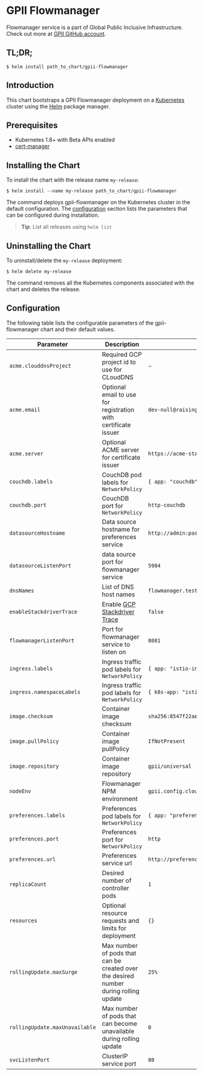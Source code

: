 # GPII Flowmanager

Flowmanager service is a part of Global Public Inclusive Infrastructure.
Check out more at [GPII GitHub account](https://github.com/gpii).

## TL;DR;

```console
$ helm install path_to_chart/gpii-flowmanager
```

## Introduction

This chart bootstraps a GPII Flowmanager deployment on a [Kubernetes](http://kubernetes.io) cluster using the [Helm](https://helm.sh) package manager.

## Prerequisites
  - Kubernetes 1.8+ with Beta APIs enabled
  - [cert-manager](https://github.com/kubernetes/charts/tree/master/stable/cert-manager)

## Installing the Chart

To install the chart with the release name `my-release`:

```console
$ helm install --name my-release path_to_chart/gpii-flowmanager
```

The command deploys gpii-flowmanager on the Kubernetes cluster in the default configuration. The [configuration](#configuration) section lists the parameters that can be configured during installation.

> **Tip**: List all releases using `helm list`

## Uninstalling the Chart

To uninstall/delete the `my-release` deployment:

```console
$ helm delete my-release
```

The command removes all the Kubernetes components associated with the chart and deletes the release.

## Configuration

The following table lists the configurable parameters of the gpii-flowmanager chart and their default values.

| Parameter                      | Description                                                                                  | Default                                                                   |
|--------------------------------|----------------------------------------------------------------------------------------------|---------------------------------------------------------------------------|
| `acme.clouddnsProject`         | Required GCP project id to use for CLoudDNS                                                  | -                                                                         |
| `acme.email`                   | Optional email to use for registration with certificate issuer                               | `dev-null@raisingthefloor.org`                                            |
| `acme.server`                  | Optional ACME server for certificate issuer                                                  | `https://acme-staging-v02.api.letsencrypt.org/directory`                  |
| `couchdb.labels`               | CouchDB pod labels for `NetworkPolicy`                                                       | `{ app: "couchdb" }`                                                      |
| `couchdb.port`                 | CouchDB port for `NetworkPolicy`                                                             | `http-couchdb`                                                            |
| `datasourceHostname`           | Data source hostname for preferences service                                                 | `http://admin:password@couchdb-svc-couchdb.gpii.svc.cluster.local`        |
| `datasourceListenPort`         | data source port for flowmanager service                                                     | `5984`                                                                    |
| `dnsNames`                     | List of DNS host names                                                                       | `flowmanager.test.local`                                                  |
| `enableStackdriverTrace`       | Enable [GCP Stackdriver Trace](https://cloud.google.com/trace/)                              | `false`                                                                   |
| `flowmanagerListenPort`        | Port for flowmanager service to listen on                                                    | `8081`                                                                    |
| `ingress.labels`               | Ingress traffic pod labels for `NetworkPolicy`                                               | `{ app: "istio-ingressgateway" }`                                         |
| `ingress.namespaceLabels`      | Ingress traffic pod labels for `NetworkPolicy`                                               | `{ k8s-app: "istio" }`                                                    |
| `image.checksum`               | Container image checksum                                                                     | `sha256:8547f22ae8e86d7b4b09e10d9ec87b1605b47dc37904171c84555a55462f161e` |
| `image.pullPolicy`             | Container image pullPolicy                                                                   | `IfNotPresent`                                                            |
| `image.repository`             | Container image repository                                                                   | `gpii/universal`                                                          |
| `nodeEnv`                      | Flowmanager NPM environment                                                                  | `gpii.config.cloudBased.flowManager.production`                           |
| `preferences.labels`           | Preferences pod labels for `NetworkPolicy`                                                   | `{ app: "preferences" }`                                                  |
| `preferences.port`             | Preferences port for `NetworkPolicy`                                                         | `http`                                                                    |
| `preferences.url`              | Preferences service url                                                                      | `http://preferences.gpii.svc.cluster.local`                               |
| `replicaCount`                 | Desired number of controller pods                                                            | `1`                                                                       |
| `resources`                    | Optional resource requests and limits for deployment                                         | `{}`                                                                      |
| `rollingUpdate.maxSurge`       | Max number of pods that can be created over the desired number during rolling update         | `25%`                                                                     |
| `rollingUpdate.maxUnavailable` | Max number of pods that can become unavailable during rolling update                         | `0`                                                                       |
| `svcListenPort`                | ClusterIP service port                                                                       | `80`                                                                      |
